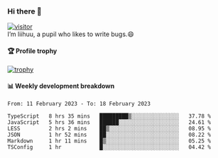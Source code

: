 ### Hi there 👋
[![visitor](https://visitor-badge.glitch.me/badge?page_id=liihuu&right_color=blue)](https://github.com/liihuu)<br>
I’m liihuu, a pupil who likes to write bugs.😄


#### 🏆 Profile trophy
[![trophy](https://github-profile-trophy.vercel.app?username=liihuu&margin-w=16&margin-h=16&rank=-C,-B)](https://github.com/liihuu)


#### 📊 Weekly development breakdown
<!--START_SECTION:waka-->

```text
From: 11 February 2023 - To: 18 February 2023

TypeScript   8 hrs 35 mins   █████████▒░░░░░░░░░░░░░░░   37.78 %
JavaScript   5 hrs 36 mins   ██████░░░░░░░░░░░░░░░░░░░   24.61 %
LESS         2 hrs 2 mins    ██▒░░░░░░░░░░░░░░░░░░░░░░   08.95 %
JSON         1 hr 52 mins    ██░░░░░░░░░░░░░░░░░░░░░░░   08.22 %
Markdown     1 hr 11 mins    █▒░░░░░░░░░░░░░░░░░░░░░░░   05.25 %
TSConfig     1 hr            █░░░░░░░░░░░░░░░░░░░░░░░░   04.42 %
```

<!--END_SECTION:waka-->

<!--
**liihuu/liihuu** is a ✨ _special_ ✨ repository because its `README.md` (this file) appears on your GitHub profile.

Here are some ideas to get you started:

- 🔭 I’m currently working on ...
- 🌱 I’m currently learning ...
- 👯 I’m looking to collaborate on ...
- 🤔 I’m looking for help with ...
- 💬 Ask me about ...
- 📫 How to reach me: ...
- 😄 Pronouns: ...
- ⚡ Fun fact: ...
-->
